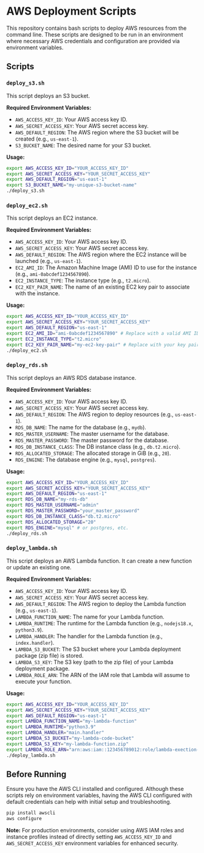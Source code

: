 # AWS Deployment Scripts

This repository contains bash scripts to deploy AWS resources from the command line. These scripts are designed to be run in an environment where necessary AWS credentials and configuration are provided via environment variables.

## Scripts

### `deploy_s3.sh`

This script deploys an S3 bucket.

**Required Environment Variables:**
- `AWS_ACCESS_KEY_ID`: Your AWS access key ID.
- `AWS_SECRET_ACCESS_KEY`: Your AWS secret access key.
- `AWS_DEFAULT_REGION`: The AWS region where the S3 bucket will be created (e.g., `us-east-1`).
- `S3_BUCKET_NAME`: The desired name for your S3 bucket.

**Usage:**
```bash
export AWS_ACCESS_KEY_ID="YOUR_ACCESS_KEY_ID"
export AWS_SECRET_ACCESS_KEY="YOUR_SECRET_ACCESS_KEY"
export AWS_DEFAULT_REGION="us-east-1"
export S3_BUCKET_NAME="my-unique-s3-bucket-name"
./deploy_s3.sh
```

### `deploy_ec2.sh`

This script deploys an EC2 instance.

**Required Environment Variables:**
- `AWS_ACCESS_KEY_ID`: Your AWS access key ID.
- `AWS_SECRET_ACCESS_KEY`: Your AWS secret access key.
- `AWS_DEFAULT_REGION`: The AWS region where the EC2 instance will be launched (e.g., `us-east-1`).
- `EC2_AMI_ID`: The Amazon Machine Image (AMI) ID to use for the instance (e.g., `ami-0abcdef1234567890`).
- `EC2_INSTANCE_TYPE`: The instance type (e.g., `t2.micro`).
- `EC2_KEY_PAIR_NAME`: The name of an existing EC2 key pair to associate with the instance.

**Usage:**
```bash
export AWS_ACCESS_KEY_ID="YOUR_ACCESS_KEY_ID"
export AWS_SECRET_ACCESS_KEY="YOUR_SECRET_ACCESS_KEY"
export AWS_DEFAULT_REGION="us-east-1"
export EC2_AMI_ID="ami-0abcdef1234567890" # Replace with a valid AMI ID for your region
export EC2_INSTANCE_TYPE="t2.micro"
export EC2_KEY_PAIR_NAME="my-ec2-key-pair" # Replace with your key pair name
./deploy_ec2.sh
```

### `deploy_rds.sh`

This script deploys an AWS RDS database instance.

**Required Environment Variables:**
- `AWS_ACCESS_KEY_ID`: Your AWS access key ID.
- `AWS_SECRET_ACCESS_KEY`: Your AWS secret access key.
- `AWS_DEFAULT_REGION`: The AWS region to deploy resources (e.g., `us-east-1`).
- `RDS_DB_NAME`: The name for the database (e.g., `mydb`).
- `RDS_MASTER_USERNAME`: The master username for the database.
- `RDS_MASTER_PASSWORD`: The master password for the database.
- `RDS_DB_INSTANCE_CLASS`: The DB instance class (e.g., `db.t2.micro`).
- `RDS_ALLOCATED_STORAGE`: The allocated storage in GiB (e.g., `20`).
- `RDS_ENGINE`: The database engine (e.g., `mysql`, `postgres`).

**Usage:**
```bash
export AWS_ACCESS_KEY_ID="YOUR_ACCESS_KEY_ID"
export AWS_SECRET_ACCESS_KEY="YOUR_SECRET_ACCESS_KEY"
export AWS_DEFAULT_REGION="us-east-1"
export RDS_DB_NAME="my-rds-db"
export RDS_MASTER_USERNAME="admin"
export RDS_MASTER_PASSWORD="your_master_password"
export RDS_DB_INSTANCE_CLASS="db.t2.micro"
export RDS_ALLOCATED_STORAGE="20"
export RDS_ENGINE="mysql" # or postgres, etc.
./deploy_rds.sh
```

### `deploy_lambda.sh`

This script deploys an AWS Lambda function. It can create a new function or update an existing one.

**Required Environment Variables:**
- `AWS_ACCESS_KEY_ID`: Your AWS access key ID.
- `AWS_SECRET_ACCESS_KEY`: Your AWS secret access key.
- `AWS_DEFAULT_REGION`: The AWS region to deploy the Lambda function (e.g., `us-east-1`).
- `LAMBDA_FUNCTION_NAME`: The name for your Lambda function.
- `LAMBDA_RUNTIME`: The runtime for the Lambda function (e.g., `nodejs18.x`, `python3.9`).
- `LAMBDA_HANDLER`: The handler for the Lambda function (e.g., `index.handler`).
- `LAMBDA_S3_BUCKET`: The S3 bucket where your Lambda deployment package (zip file) is stored.
- `LAMBDA_S3_KEY`: The S3 key (path to the zip file) of your Lambda deployment package.
- `LAMBDA_ROLE_ARN`: The ARN of the IAM role that Lambda will assume to execute your function.

**Usage:**
```bash
export AWS_ACCESS_KEY_ID="YOUR_ACCESS_KEY_ID"
export AWS_SECRET_ACCESS_KEY="YOUR_SECRET_ACCESS_KEY"
export AWS_DEFAULT_REGION="us-east-1"
export LAMBDA_FUNCTION_NAME="my-lambda-function"
export LAMBDA_RUNTIME="python3.9"
export LAMBDA_HANDLER="main.handler"
export LAMBDA_S3_BUCKET="my-lambda-code-bucket"
export LAMBDA_S3_KEY="my-lambda-function.zip"
export LAMBDA_ROLE_ARN="arn:aws:iam::123456789012:role/lambda-exection-role" # Replace with your Lambda execution role ARN
./deploy_lambda.sh
```

## Before Running

Ensure you have the AWS CLI installed and configured. Although these scripts rely on environment variables, having the AWS CLI configured with default credentials can help with initial setup and troubleshooting.

```bash
pip install awscli
aws configure
```

**Note:** For production environments, consider using AWS IAM roles and instance profiles instead of directly setting `AWS_ACCESS_KEY_ID` and `AWS_SECRET_ACCESS_KEY` environment variables for enhanced security.